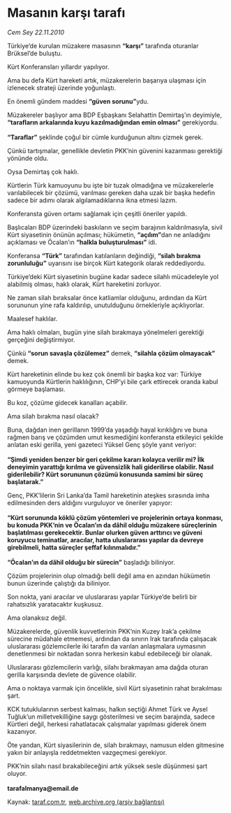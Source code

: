 # Masanın karşı tarafı

*Cem Sey 22.11.2010*

<div class="yazi"><p>Türkiye’de kurulan müzakere masasının <b>“karşı”</b> tarafında oturanlar Brüksel’de buluştu.</p>
<p>Kürt Konferansları yıllardır yapılıyor.</p>
<p>Ama bu defa Kürt hareketi artık, müzakerelerin başarıya ulaşması için izlenecek strateji üzerinde yoğunlaştı.</p>
<p>En önemli gündem maddesi <b>“güven sorunu”</b>ydu.</p>
<p>Müzakereler başlıyor ama BDP Eşbaşkanı Selahattin Demirtaş’ın deyimiyle, <b>“tarafların arkalarında kuyu kazılmadığından emin olması”</b> gerekiyordu.<br/><br/><b>“Taraflar”</b> şeklinde çoğul bir cümle kurduğunun altını çizmek gerek.</p>
<p>Çünkü tartışmalar, genellikle devletin PKK’nin güvenini kazanması gerektiği yönünde oldu.</p>
<p>Oysa Demirtaş çok haklı.</p>
<p>Kürtlerin Türk kamuoyunu bu işte bir tuzak olmadığına ve müzakerelerle varılabilecek bir çözümü, varılması gereken daha uzak bir başka hedefin sadece bir adımı olarak algılamadıklarına ikna etmesi lazım.</p>
<p>Konferansta güven ortamı sağlamak için çeşitli öneriler yapıldı.</p>
<p>Başlıcaları BDP üzerindeki baskıların ve seçim barajının kaldırılmasıyla, sivil Kürt siyasetinin önünün açılması; hükümetin, <b>“açılım”</b>dan ne anladığını açıklaması ve Öcalan’ın <b>“halkla buluşturulması”</b> idi.</p>
<p>Konferansa <b>“Türk”</b> tarafından katılanların değindiği, <b>“silah bırakma zorunluluğu”</b> uyarısını ise birçok Kürt kategorik olarak reddediyordu.</p>
<p>Türkiye’deki Kürt siyasetinin bugüne kadar sadece silahlı mücadeleyle yol alabilmiş olması, haklı olarak, Kürt hareketini zorluyor.</p>
<p>Ne zaman silah bıraksalar önce katliamlar olduğunu, ardından da Kürt sorununun yine rafa kaldırılıp, unutulduğunu örnekleriyle açıklıyorlar.</p>
<p>Maalesef haklılar.</p>
<p>Ama haklı olmaları, bugün yine silah bırakmaya yönelmeleri gerektiği gerçeğini değiştirmiyor.</p>
<p>Çünkü <b>“sorun savaşla çözülemez”</b> demek, <b>“silahla çözüm olmayacak”</b> demek.</p>
<p>Kürt hareketinin elinde bu kez çok önemli bir başka koz var: Türkiye kamuoyunda Kürtlerin haklılığının, CHP’yi bile çark ettirecek oranda kabul görmeye başlaması.</p>
<p>Bu koz, çözüme gidecek kanalları açabilir.</p>
<p>Ama silah bırakma nasıl olacak?</p>
<p>Buna, dağdan inen gerillanın 1999’da yaşadığı hayal kırıklığını ve buna rağmen barış ve çözümden umut kesmediğini konferansta etkileyici şekilde anlatan eski gerilla, yeni gazeteci Yüksel Genç şöyle yanıt veriyor:<br/><br/><b>“Şimdi yeniden benzer bir geri çekilme kararı kolayca verilir mi? İlk deneyimin yarattığı kırılma ve güvensizlik hali giderilirse olabilir. Nasıl giderilebilir? Kürt sorununun çözümü konusunda samimi bir süreç başlatarak.”</b></p>
<p>Genç, PKK’lilerin Sri Lanka’da Tamil hareketinin ateşkes sırasında imha edilmesinden ders aldığını vurguluyor ve öneriler yapıyor:<br/><br/><b>“Kürt sorununda köklü çözüm yöntemleri ve projelerinin ortaya konması, bu konuda PKK’nin ve Öcalan’ın da dâhil olduğu müzakere süreçlerinin başlatılması gerekecektir. Bunlar olurken güven arttırıcı ve güveni koruyucu teminatlar, aracılar, hatta uluslararası yapılar da devreye girebilmeli, hatta süreçler şeffaf kılınmalıdır.”<br/><br/></b><b>“Öcalan’ın da dâhil olduğu bir sürecin”</b> başladığı biliniyor.</p>
<p>Çözüm projelerinin olup olmadığı belli değil ama en azından hükümetin bunun üzerinde çalıştığı da biliniyor.</p>
<p>Son nokta, yani aracılar ve uluslararası yapılar Türkiye’de belirli bir rahatsızlık yaratacaktır kuşkusuz.</p>
<p>Ama olanaksız değil.</p>
<p>Müzakerelerde, güvenlik kuvvetlerinin PKK’nin Kuzey Irak’a çekilme sürecine müdahale etmemesi, ardından da sınırın Irak tarafında çalışacak uluslararası gözlemcilerle iki tarafın da varılan anlaşmalara uymasının denetlenmesi bir noktadan sonra herkesin kabul edebileceği bir olanak.</p>
<p>Uluslararası gözlemcilerin varlığı, silahı bırakmayan ama dağda oturan gerilla karşısında devlete de güvence olabilir. </p>
<p>Ama o noktaya varmak için öncelikle, sivil Kürt siyasetinin rahat bırakılması şart.</p>
<p>KCK tutuklularının serbest kalması, halkın seçtiği Ahmet Türk ve Aysel Tuğluk’un milletvekilliğine saygı gösterilmesi ve seçim barajında, sadece Kürtleri değil, herkesi rahatlatacak çalışmalar yapılması giderek önem kazanıyor.</p>
<p>Öte yandan, Kürt siyasilerinin de, silah bırakmayı, namusun elden gitmesine yakın bir anlayışla reddetmekten vazgeçmesi gerekiyor.</p>
<p>PKK’nin silahı nasıl bırakabileceğini artık yüksek sesle düşünmesi şart oluyor.<br/><br/><b>tarafalmanya@email.de</b></p></div>

Kaynak: [taraf.com.tr](http://www.taraf.com.tr:80/cem-sey/makale-masanin-karsi-tarafi.htm), [web.archive.org (arşiv bağlantısı)](http://web.archive.org/web/20101123124158/http://www.taraf.com.tr:80/cem-sey/makale-masanin-karsi-tarafi.htm)
